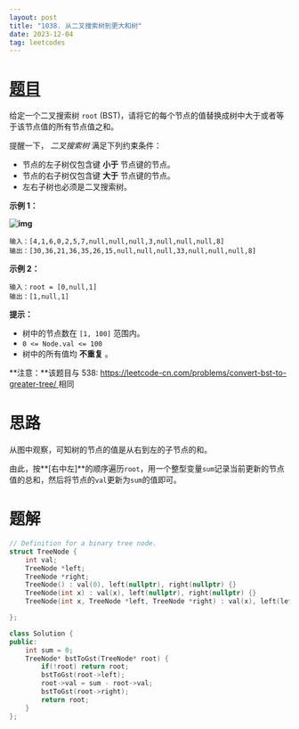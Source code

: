 ```yaml
---
layout: post
title: "1038. 从二叉搜索树到更大和树"
date: 2023-12-04
tag: leetcodes
---
```


# [题目](https://leetcode.cn/problems/binary-search-tree-to-greater-sum-tree/)

给定一个二叉搜索树 `root` (BST)，请将它的每个节点的值替换成树中大于或者等于该节点值的所有节点值之和。

提醒一下， *二叉搜索树* 满足下列约束条件：

- 节点的左子树仅包含键 **小于** 节点键的节点。
- 节点的右子树仅包含键 **大于** 节点键的节点。
- 左右子树也必须是二叉搜索树。

 

**示例 1：**

**![img](https://assets.leetcode-cn.com/aliyun-lc-upload/uploads/2019/05/03/tree.png)**

```
输入：[4,1,6,0,2,5,7,null,null,null,3,null,null,null,8]
输出：[30,36,21,36,35,26,15,null,null,null,33,null,null,null,8]
```

**示例 2：**

```
输入：root = [0,null,1]
输出：[1,null,1]
```

 

**提示：**

- 树中的节点数在 `[1, 100]` 范围内。
- `0 <= Node.val <= 100`
- 树中的所有值均 **不重复** 。

 

**注意：**该题目与 538: [https://leetcode-cn.com/problems/convert-bst-to-greater-tree/ ](https://leetcode-cn.com/problems/convert-bst-to-greater-tree/)相同



# 思路

从图中观察，可知树的节点的值是从右到左的子节点的和。

由此，按**[右中左]**的顺序遍历`root`，用一个整型变量`sum`记录当前更新的节点值的总和，然后将节点的`val`更新为`sum`的值即可。



# 题解

```c++
// Definition for a binary tree node.
struct TreeNode {
    int val;
    TreeNode *left;
    TreeNode *right;
    TreeNode() : val(0), left(nullptr), right(nullptr) {}
    TreeNode(int x) : val(x), left(nullptr), right(nullptr) {}
    TreeNode(int x, TreeNode *left, TreeNode *right) : val(x), left(left), right(right) {}

};

class Solution {
public:
    int sum = 0;
    TreeNode* bstToGst(TreeNode* root) {
        if(!root) return root;
        bstToGst(root->left);
        root->val = sum - root->val;
        bstToGst(root->right);
        return root;
    }
};
```



